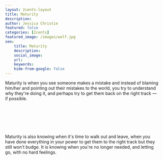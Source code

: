 ```yaml
---
layout: 2cents-layout
title: Maturity
description: 
author: Jessica Christie
featured: false
categories: [2cents]
featured_image: /images/wolf.jpg
seo: 
    title: Maturity
    description: 
    social_image: 
    url:
    keywords: 
    hide-from-google: false
---
```

Maturity is when you see someone makes a mistake and instead of blaming him/her and pointing out their mistakes to the world, you try to understand why they're doing it, and perhaps try to get them back on the right track ― if possible.

&nbsp;

&nbsp;

&nbsp;

Maturity is also knowing when it's time to walk out and leave, when you have done everything in your power to get them to the right track but they still won't budge. It is knowing when you're no longer needed, and letting go, with no hard feelings.

&nbsp;

&nbsp;

&nbsp;
